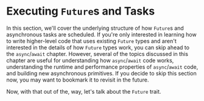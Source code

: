 # Executing `Future`s and Tasks

 In this section, we'll cover the underlying structure of how `Future`s and
asynchronous tasks are scheduled. If you're only interested in learning
how to write higher-level code that uses existing `Future` types and aren't
interested in the details of how `Future` types work, you can skip ahead to
the `async`/`await` chapter. However, several of the topics discussed in this
chapter are useful for understanding how `async`/`await` code works,
understanding the runtime and performance properties of `async`/`await` code,
and building new asynchronous primitives. If you decide to skip this section
now, you may want to bookmark it to revisit in the future.

Now, with that out of the, way, let's talk about the `Future` trait.